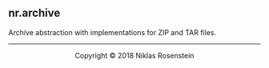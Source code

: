 ## nr.archive

Archive abstraction with implementations for ZIP and TAR files.

---

<p align="center">Copyright &copy; 2018 Niklas Rosenstein</p>
